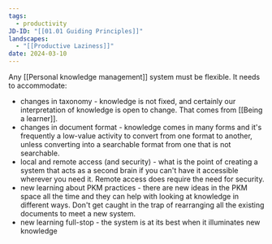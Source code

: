 ```yaml
---
tags:
  - productivity
JD-ID: "[[01.01 Guiding Principles]]"
landscapes:
  - "[[Productive Laziness]]"
date: 2024-03-10
---
```

Any [[Personal knowledge management]] system must be flexible. It needs to accommodate:

- changes in taxonomy - knowledge is not fixed, and certainly our interpretation of knowledge is open to change. That comes from [[Being a learner]].
- changes in document format - knowledge comes in many forms and it's frequently a low-value activity to convert from one format to another, unless converting into a searchable format from one that is not searchable.
- local and remote access (and security) - what is the point of creating a system that acts as a second brain if you can't have it accessible wherever you need it. Remote access does require the need for security.
- new learning about PKM practices - there are new ideas in the PKM space all the time and they can help with looking at knowledge in different ways. Don't get caught in the trap of rearranging all the existing documents to meet a new system.
- new learning full-stop - the system is at its best when it illuminates new knowledge
